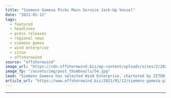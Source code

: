 ```yaml
---
title: "Siemens Gamesa Picks Main Service Jack-Up Vessel"
date: "2021-01-12"
tags: 
  - featured
  - headlines
  - press releases
  - regional news
  - siemens gamsa
  - wind enterprise
  - ziton
  - offshorewind
source: "offshorewind"
image_url: "https://cdn.offshorewind.biz/wp-content/uploads/sites/2/2021/01/12142004/Siemens-Gamesa-Picks-Main-Service-Jack-Up-Vessel.jpg"
image_fp: "/assets/img/post_thumbnails/54.jpg"
lead: "Siemens Gamesa has selected Wind Enterprise, chartered by ZITON, as its main service jack-up"
article_url: "https://www.offshorewind.biz/2021/01/12/siemens-gamesa-picks-main-service-jack-up-vessel/"
---
```


---
